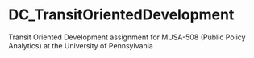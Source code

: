 # DC_TransitOrientedDevelopment
Transit Oriented Development assignment for MUSA-508 (Public Policy Analytics) at the University of Pennsylvania
